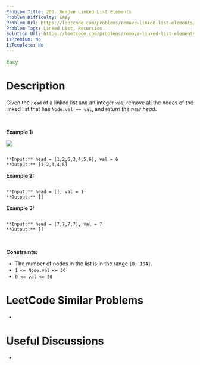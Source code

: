 ```yaml
---
Problem Title: 203. Remove Linked List Elements
Problem Difficulty: Easy
Problem Url: https://leetcode.com/problems/remove-linked-list-elements/
Problem Tags: Linked List, Recursion
Solution Url: https://leetcode.com/problems/remove-linked-list-elements/solution/
IsPremium: No
IsTemplate: No
---
```


<span style="color: rgb(67, 160, 71);">Easy</span>

# Description

Given the `head` of a linked list and an integer `val`, remove all the nodes of the linked list that has `Node.val == val`, and return *the new head*.


 


**Example 1:**


![](https://assets.leetcode.com/uploads/2021/03/06/removelinked-list.jpg)

```

**Input:** head = [1,2,6,3,4,5,6], val = 6
**Output:** [1,2,3,4,5]

```

**Example 2:**



```

**Input:** head = [], val = 1
**Output:** []

```

**Example 3:**



```

**Input:** head = [7,7,7,7], val = 7
**Output:** []

```

 


**Constraints:**


* The number of nodes in the list is in the range `[0, 104]`.
* `1 <= Node.val <= 50`
* `0 <= val <= 50`




# LeetCode Similar Problems

- []()

# Useful Discussions

- []()
